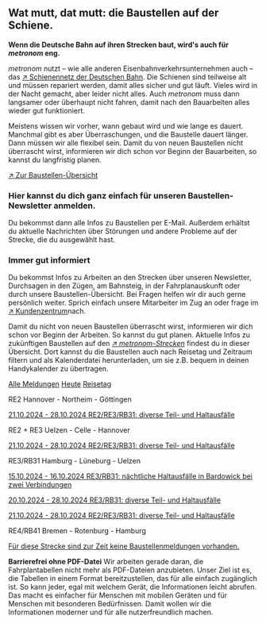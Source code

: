Wat mutt, dat mutt: die Baustellen auf der Schiene.
----------

**Wenn die Deutsche Bahn auf ihren Strecken baut, wird's auch für *metronom* eng.**

*metronom* nutzt – wie alle anderen Eisenbahnverkehrsunternehmen auch – das [↗ Schienennetz der Deutschen Bahn](https://www.der-metronom.de/service/faq/). Die Schienen sind teilweise alt und müssen repariert werden, damit alles sicher und gut läuft. Vieles wird in der Nacht gemacht, aber leider nicht alles. Auch *metronom* muss dann langsamer oder überhaupt nicht fahren, damit nach den Bauarbeiten alles wieder gut funktioniert.

Meistens wissen wir vorher, wann gebaut wird und wie lange es dauert. Manchmal gibt es aber Überraschungen, und die Baustelle dauert länger. Dann müssen wir alle flexibel sein. Damit du von neuen Baustellen nicht überrascht wirst, informieren wir dich schon vor Beginn der Bauarbeiten, so kannst du langfristig planen.

[↗ Zur Baustellen-Übersicht](https://www.der-metronom.de/fahrplan/baustellen-uebersicht/#%C3%9Cbersicht)

### **Hier kannst du dich ganz einfach für unseren Baustellen-Newsletter anmelden.** ###

Du bekommst dann alle Infos zu Baustellen per E-Mail. Außerdem erhältst du aktuelle Nachrichten über Störungen und andere Probleme auf der Strecke, die du ausgewählt hast.

### Immer gut informiert ###

Du bekommst Infos zu Arbeiten an den Strecken über unseren Newsletter, Durchsagen in den Zügen, am Bahnsteig, in der Fahrplanauskunft oder durch unsere Baustellen-Übersicht. Bei Fragen helfen wir dir auch gerne persönlich weiter. Sprich einfach unsere Mitarbeiter im Zug an oder frage im [↗ Kundenzentrum](https://www.der-metronom.de/service-kontakt/)nach.

Damit du nicht von neuen Baustellen überrascht wirst, informieren wir dich schon vor Beginn der Arbeiten. So kannst du gut planen. Aktuelle Infos zu zukünftigen Baustellen auf den *[↗ metronom-Strecken](https://www.der-metronom.de/fahrplan/streckennetz/)* findest du in dieser Übersicht. Dort kannst du die Baustellen auch nach Reisetag und Zeitraum filtern und als Kalenderdatei herunterladen, um sie z.B. bequem in deinen Handykalender zu übertragen.

[Alle Meldungen](https://www.der-metronom.de/fahrplan/baustellen-uebersicht/)
[Heute](https://www.der-metronom.de/fahrplan/baustellen-uebersicht/)
[Reisetag](https://www.der-metronom.de/fahrplan/baustellen-uebersicht/)

RE2 Hannover - Northeim - Göttingen

[21.10.2024 - 28.10.2024 RE2/RE3/RB31: diverse Teil- und Haltausfälle](https://www.der-metronom.de/baustellen/re2-re3-rb31-diverse-teil-und-haltausfaelle-2/)

RE2 + RE3 Uelzen - Celle - Hannover

[21.10.2024 - 28.10.2024 RE2/RE3/RB31: diverse Teil- und Haltausfälle](https://www.der-metronom.de/baustellen/re2-re3-rb31-diverse-teil-und-haltausfaelle-2/)

RE3/RB31 Hamburg - Lüneburg - Uelzen

[15.10.2024 - 16.10.2024 RE3/RB31: nächtliche Haltausfälle in Bardowick bei zwei Verbindungen](https://www.der-metronom.de/baustellen/re3-rb31-naechtliche-haltausfaelle-in-bardowick-bei-zwei-verbindungen/)

[20.10.2024 - 28.10.2024 RE3/RB31: diverse Teil- und Haltausfälle](https://www.der-metronom.de/baustellen/re3-rb31-diverse-teil-und-haltausfaelle/)

[21.10.2024 - 28.10.2024 RE2/RE3/RB31: diverse Teil- und Haltausfälle](https://www.der-metronom.de/baustellen/re2-re3-rb31-diverse-teil-und-haltausfaelle-2/)

RE4/RB41 Bremen - Rotenburg - Hamburg

[Für diese Strecke sind zur Zeit keine Baustellenmeldungen vorhanden.]()

**Barrierefrei ohne PDF-Datei**
Wir arbeiten gerade daran, die Fahrplantabellen nicht mehr als PDF-Dateien anzubieten. Unser Ziel ist es, die Tabellen in einem Format bereitzustellen, das für alle einfach zugänglich ist. So kann jeder, egal mit welchem Gerät, die Informationen leicht abrufen. Das macht es einfacher für Menschen mit mobilen Geräten und für Menschen mit besonderen Bedürfnissen. Damit wollen wir die Informationen moderner und für alle nutzerfreundlich machen.
